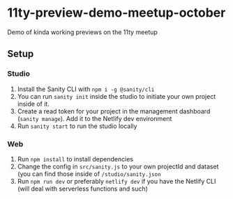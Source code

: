 # 11ty-preview-demo-meetup-october
Demo of kinda working previews on the 11ty meetup

## Setup

### Studio

1. Install the Sanity CLI with `npm i -g @sanity/cli`
1. You can run `sanity init` inside the studio to initiate your own project inside of it.
1. Create a read token for your project in the management dashboard (`sanity manage`). Add it to the Netlify dev environment
1. Run `sanity start` to run the studio locally


### Web

1. Run `npm install` to install dependencies
1. Change the config in `src/sanity.js` to your own projectId and dataset (you can find those inside of `/studio/sanity.json`
1. Run `npm run dev` or preferably `netlify dev` if you have the Netlify CLI (will deal with serverless functions and such)
